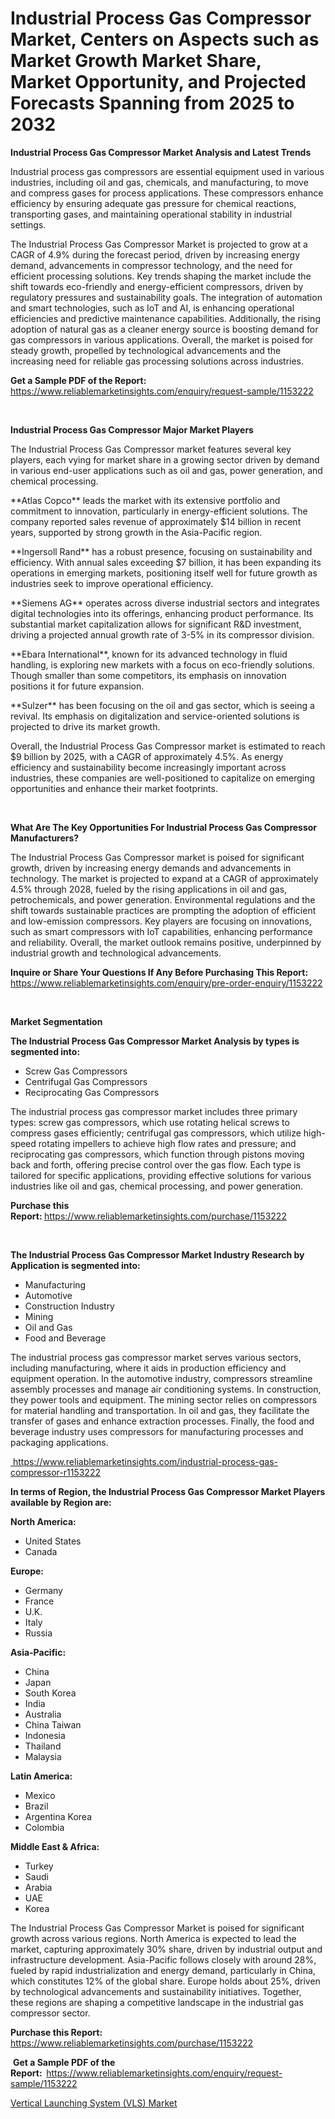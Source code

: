 <p><h1>Industrial Process Gas Compressor Market, Centers on Aspects such as Market Growth Market Share, Market Opportunity, and Projected Forecasts Spanning from 2025 to 2032</h1></p><p><strong>Industrial Process Gas Compressor Market Analysis and Latest Trends</strong></p>
<p><p>Industrial process gas compressors are essential equipment used in various industries, including oil and gas, chemicals, and manufacturing, to move and compress gases for process applications. These compressors enhance efficiency by ensuring adequate gas pressure for chemical reactions, transporting gases, and maintaining operational stability in industrial settings.</p><p>The Industrial Process Gas Compressor Market is projected to grow at a CAGR of 4.9% during the forecast period, driven by increasing energy demand, advancements in compressor technology, and the need for efficient processing solutions. Key trends shaping the market include the shift towards eco-friendly and energy-efficient compressors, driven by regulatory pressures and sustainability goals. The integration of automation and smart technologies, such as IoT and AI, is enhancing operational efficiencies and predictive maintenance capabilities. Additionally, the rising adoption of natural gas as a cleaner energy source is boosting demand for gas compressors in various applications. Overall, the market is poised for steady growth, propelled by technological advancements and the increasing need for reliable gas processing solutions across industries.</p></p>
<p><strong>Get a Sample PDF of the Report:&nbsp;</strong> <a href="https://www.reliablemarketinsights.com/enquiry/request-sample/1153222?utm_campaign=2441&utm_medium=2&utm_source=Github&utm_content=ia&utm_term=12042025&utm_id=industrial-process-gas-compressor">https://www.reliablemarketinsights.com/enquiry/request-sample/1153222</a></p>
<p>&nbsp;</p>
<p><strong>Industrial Process Gas Compressor Major Market Players</strong></p>
<p><p>The Industrial Process Gas Compressor market features several key players, each vying for market share in a growing sector driven by demand in various end-user applications such as oil and gas, power generation, and chemical processing.</p><p>**Atlas Copco** leads the market with its extensive portfolio and commitment to innovation, particularly in energy-efficient solutions. The company reported sales revenue of approximately $14 billion in recent years, supported by strong growth in the Asia-Pacific region.</p><p>**Ingersoll Rand** has a robust presence, focusing on sustainability and efficiency. With annual sales exceeding $7 billion, it has been expanding its operations in emerging markets, positioning itself well for future growth as industries seek to improve operational efficiency.</p><p>**Siemens AG** operates across diverse industrial sectors and integrates digital technologies into its offerings, enhancing product performance. Its substantial market capitalization allows for significant R&D investment, driving a projected annual growth rate of 3-5% in its compressor division.</p><p>**Ebara International**, known for its advanced technology in fluid handling, is exploring new markets with a focus on eco-friendly solutions. Though smaller than some competitors, its emphasis on innovation positions it for future expansion.</p><p>**Sulzer** has been focusing on the oil and gas sector, which is seeing a revival. Its emphasis on digitalization and service-oriented solutions is projected to drive its market growth.</p><p>Overall, the Industrial Process Gas Compressor market is estimated to reach $9 billion by 2025, with a CAGR of approximately 4.5%. As energy efficiency and sustainability become increasingly important across industries, these companies are well-positioned to capitalize on emerging opportunities and enhance their market footprints.</p></p>
<p>&nbsp;</p>
<p><strong>What Are The Key Opportunities For Industrial Process Gas Compressor Manufacturers?</strong></p>
<p><p>The Industrial Process Gas Compressor market is poised for significant growth, driven by increasing energy demands and advancements in technology. The market is projected to expand at a CAGR of approximately 4.5% through 2028, fueled by the rising applications in oil and gas, petrochemicals, and power generation. Environmental regulations and the shift towards sustainable practices are prompting the adoption of efficient and low-emission compressors. Key players are focusing on innovations, such as smart compressors with IoT capabilities, enhancing performance and reliability. Overall, the market outlook remains positive, underpinned by industrial growth and technological advancements.</p></p>
<p><strong>Inquire or Share Your Questions If Any Before Purchasing This Report:</strong> <a href="https://www.reliablemarketinsights.com/enquiry/pre-order-enquiry/1153222?utm_campaign=2441&utm_medium=2&utm_source=Github&utm_content=ia&utm_term=12042025&utm_id=industrial-process-gas-compressor">https://www.reliablemarketinsights.com/enquiry/pre-order-enquiry/1153222</a></p>
<p>&nbsp;</p>
<p><strong>Market Segmentation</strong></p>
<p><strong>The Industrial Process Gas Compressor Market Analysis by types is segmented into:</strong></p>
<p><ul><li>Screw Gas Compressors</li><li>Centrifugal Gas Compressors</li><li>Reciprocating Gas Compressors</li></ul></p>
<p><p>The industrial process gas compressor market includes three primary types: screw gas compressors, which use rotating helical screws to compress gases efficiently; centrifugal gas compressors, which utilize high-speed rotating impellers to achieve high flow rates and pressure; and reciprocating gas compressors, which function through pistons moving back and forth, offering precise control over the gas flow. Each type is tailored for specific applications, providing effective solutions for various industries like oil and gas, chemical processing, and power generation.</p></p>
<p><strong>Purchase this Report:&nbsp;</strong><a href="https://www.reliablemarketinsights.com/purchase/1153222?utm_campaign=2441&utm_medium=2&utm_source=Github&utm_content=ia&utm_term=12042025&utm_id=industrial-process-gas-compressor">https://www.reliablemarketinsights.com/purchase/1153222</a></p>
<p>&nbsp;</p>
<p><strong>The Industrial Process Gas Compressor Market Industry Research by Application is segmented into:</strong></p>
<p><ul><li>Manufacturing</li><li>Automotive</li><li>Construction Industry</li><li>Mining</li><li>Oil and Gas</li><li>Food and Beverage</li></ul></p>
<p><p>The industrial process gas compressor market serves various sectors, including manufacturing, where it aids in production efficiency and equipment operation. In the automotive industry, compressors streamline assembly processes and manage air conditioning systems. In construction, they power tools and equipment. The mining sector relies on compressors for material handling and transportation. In oil and gas, they facilitate the transfer of gases and enhance extraction processes. Finally, the food and beverage industry uses compressors for manufacturing processes and packaging applications.</p></p>
<p><a href="https://www.reliablemarketinsights.com/industrial-process-gas-compressor-r1153222?utm_campaign=2441&utm_medium=2&utm_source=Github&utm_content=ia&utm_term=12042025&utm_id=industrial-process-gas-compressor">&nbsp;https://www.reliablemarketinsights.com/industrial-process-gas-compressor-r1153222</a></p>
<p><strong>In terms of Region, the Industrial Process Gas Compressor Market Players available by Region are:</strong></p>
<p>
    <p> <strong> North America: </strong>
        <ul>
            <li>United States</li>
            <li>Canada</li>
        </ul>
        </p> 
    <p> <strong> Europe: </strong>
        <ul>
            <li>Germany</li>
            <li>France</li>
            <li>U.K.</li>
            <li>Italy</li>
            <li>Russia</li>
        </ul>
        </p> 
    <p> <strong> Asia-Pacific: </strong>
        <ul>
            <li>China</li>
            <li>Japan</li>
            <li>South Korea</li>
            <li>India</li>
            <li>Australia</li>
            <li>China Taiwan</li>
            <li>Indonesia</li>
            <li>Thailand</li>
            <li>Malaysia</li>
        </ul>
        </p> 
    <p> <strong> Latin America: </strong>
        <ul>
            <li>Mexico</li>
            <li>Brazil</li>
            <li>Argentina Korea</li>
            <li>Colombia</li>
        </ul>
        </p> 
    <p> <strong> Middle East & Africa: </strong>
        <ul>
            <li>Turkey</li>
            <li>Saudi</li>
            <li>Arabia</li>
            <li>UAE</li>
            <li>Korea</li>
        </ul>
    </p>
    </p>
<p><p>The Industrial Process Gas Compressor Market is poised for significant growth across various regions. North America is expected to lead the market, capturing approximately 30% share, driven by industrial output and infrastructure development. Asia-Pacific follows closely with around 28%, fueled by rapid industrialization and energy demand, particularly in China, which constitutes 12% of the global share. Europe holds about 25%, driven by technological advancements and sustainability initiatives. Together, these regions are shaping a competitive landscape in the industrial gas compressor sector.</p></p>
<p><strong>Purchase this Report: </strong><a href="https://www.reliablemarketinsights.com/purchase/1153222?utm_campaign=2441&utm_medium=2&utm_source=Github&utm_content=ia&utm_term=12042025&utm_id=industrial-process-gas-compressor">https://www.reliablemarketinsights.com/purchase/1153222</a></p>
<p>&nbsp;<strong>Get a Sample PDF of the Report:&nbsp;&nbsp;</strong><a href="https://www.reliablemarketinsights.com/enquiry/request-sample/1153222?utm_campaign=2441&utm_medium=2&utm_source=Github&utm_content=ia&utm_term=12042025&utm_id=industrial-process-gas-compressor">https://www.reliablemarketinsights.com/enquiry/request-sample/1153222</a></p>
<p><strong></strong></p>
<p><p><a href="https://github.com/gullattedenna/Market-Research-Report-List-1/blob/main/vertical-launching-system-vls-market.md?utm_campaign=2441&utm_medium=2&utm_source=Github&utm_content=ia&utm_term=12042025&utm_id=industrial-process-gas-compressor">Vertical Launching System (VLS) Market</a></p></p>
